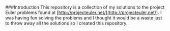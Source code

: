 ###Introduction
This repository is a collection of my solutions to the project Euler
problems found at [http://projecteuler.net/](http://projecteuler.net/). I
was having fun solving the problems and I thought it would be a waste just
to throw away all the solutions so I created this repository.
